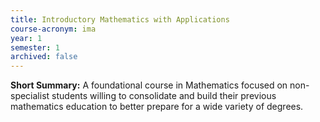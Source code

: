 ```yaml
---
title: Introductory Mathematics with Applications
course-acronym: ima
year: 1
semester: 1
archived: false
---
```


**Short Summary:**
A foundational course in Mathematics focused on non-specialist students willing to consolidate and build their previous mathematics education to better prepare for a wide variety of degrees.